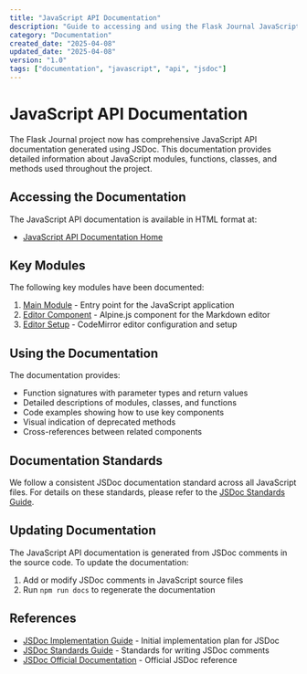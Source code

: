 ```yaml
---
title: "JavaScript API Documentation"
description: "Guide to accessing and using the Flask Journal JavaScript API documentation"
category: "Documentation"
created_date: "2025-04-08"
updated_date: "2025-04-08"
version: "1.0"
tags: ["documentation", "javascript", "api", "jsdoc"]
---
```


# JavaScript API Documentation

The Flask Journal project now has comprehensive JavaScript API documentation generated using JSDoc. This documentation provides detailed information about JavaScript modules, functions, classes, and methods used throughout the project.

## Accessing the Documentation

The JavaScript API documentation is available in HTML format at:

- [JavaScript API Documentation Home](../js-api/index.html)

## Key Modules

The following key modules have been documented:

1. [Main Module](../js-api/module-main.html) - Entry point for the JavaScript application
2. [Editor Component](../js-api/module-editor_alpine-component.html) - Alpine.js component for the Markdown editor
3. [Editor Setup](../js-api/module-editor_setup.html) - CodeMirror editor configuration and setup

## Using the Documentation

The documentation provides:

- Function signatures with parameter types and return values
- Detailed descriptions of modules, classes, and functions
- Code examples showing how to use key components
- Visual indication of deprecated methods
- Cross-references between related components

## Documentation Standards

We follow a consistent JSDoc documentation standard across all JavaScript files. For details on these standards, please refer to the [JSDoc Standards Guide](./jsdoc-standards.md).

## Updating Documentation

The JavaScript API documentation is generated from JSDoc comments in the source code. To update the documentation:

1. Add or modify JSDoc comments in JavaScript source files
2. Run `npm run docs` to regenerate the documentation

## References

- [JSDoc Implementation Guide](../initial-planning/JSDoc-implementation.md) - Initial implementation plan for JSDoc
- [JSDoc Standards Guide](./jsdoc-standards.md) - Standards for writing JSDoc comments
- [JSDoc Official Documentation](https://jsdoc.app/) - Official JSDoc reference